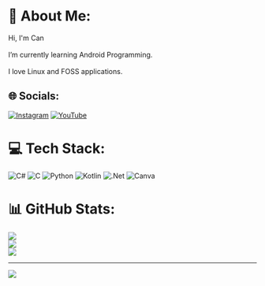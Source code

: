 # 💫 About Me:
Hi, I'm Can<br><br>I’m currently learning Android Programming.<br><br>I love Linux and FOSS applications.


## 🌐 Socials:
[![Instagram](https://img.shields.io/badge/Instagram-%23E4405F.svg?logo=Instagram&logoColor=white)](https://instagram.com/cankmenn) [![YouTube](https://img.shields.io/badge/YouTube-%23FF0000.svg?logo=YouTube&logoColor=white)](https://youtube.com/c/UCqwD6jN8LbYJRfz93nVL7VQ) 

# 💻 Tech Stack:
![C#](https://img.shields.io/badge/c%23-%23239120.svg?style=for-the-badge&logo=c-sharp&logoColor=white) ![C](https://img.shields.io/badge/c-%2300599C.svg?style=for-the-badge&logo=c&logoColor=white) ![Python](https://img.shields.io/badge/python-3670A0?style=for-the-badge&logo=python&logoColor=ffdd54) ![Kotlin](https://img.shields.io/badge/kotlin-%230095D5.svg?style=for-the-badge&logo=kotlin&logoColor=white) ![.Net](https://img.shields.io/badge/.NET-5C2D91?style=for-the-badge&logo=.net&logoColor=white) ![Canva](https://img.shields.io/badge/Canva-%2300C4CC.svg?style=for-the-badge&logo=Canva&logoColor=white)
# 📊 GitHub Stats:
![](https://github-readme-stats.vercel.app/api?username=canskmenn&theme=dark&hide_border=false&include_all_commits=false&count_private=false)<br/>
![](https://github-readme-streak-stats.herokuapp.com/?user=canskmenn&theme=dark&hide_border=false)<br/>
![](https://github-readme-stats.vercel.app/api/top-langs/?username=canskmenn&theme=dark&hide_border=false&include_all_commits=false&count_private=false&layout=compact)

---
[![](https://visitcount.itsvg.in/api?id=canskmenn&icon=0&color=0)](https://visitcount.itsvg.in)

<!-- Proudly created with GPRM ( https://gprm.itsvg.in ) -->

